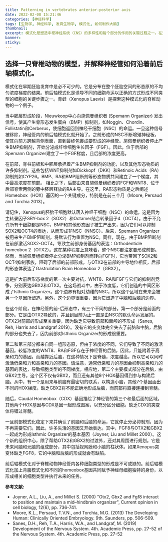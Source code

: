 ```yaml
---
title: Patterning in vertebrates anterior-posterior axis
date: 2022-02-08 15:21:46
categories: [神经科学]
tags: [生物学, 神经科学, 发育生物学, 模式化, 如何制作大脑]
thumbnail: 
excerpt: 模式化是塑造中枢神经系统（CNS）的多样性和每个部分的作用的关键过程之一。在这篇文章中，我们通过对这个问题的回答文章，探讨青蛙（Xenopus Laevis）的前后轴模式化。
banner: 
sticky: 
---
```

## 选择一只脊椎动物的模型，并解释神经管如何沿着前后轴模式化。

模式化在早期胚胎发育中是必不可少的。它是分布在整个胚胎空间的形态原的不均匀浓度梯度的结果。前后轴模式化是诱导不同的细胞命运以正确的方式形成不同类型的细胞的关键步骤之一。青蛙（Xenopus Laevis）是探索这种模式化的脊椎动物的一个例子。

当中胚层形成阶段，Nieuwkoop中心向施佩曼组织者 (Spemann Organizer) 发出信号，使其产生骨形态发生蛋白（BMP）抑制剂，如Noggin、Chordin、Follistatin和Cerberus，使细胞返回到神经干细胞（NSC）的命运。一旦这种信号被移除，神经管内的前后轴模式化就开始了。之前形成的NSC不断增殖神经板，使其向前方跨越背侧表面，直到最终包裹成要形成的神经管。施佩曼组织者停止产生BMP抑制剂，开始分泌成纤维细胞生长因子（FGF）。因此，位于后部的Spemann Organizer建立了一个FGF梯度，且后部的浓度更高。

在前部，脊柱前板和中胚层承担着产生BMP抑制剂的功能，以及其他形态物质的许多抑制剂。这些包括WNT抑制剂如Dickkopf（DKK）和Retinoic Acids（RA）抑制剂如CYP26。BMP、RA和BMP阻断剂等形态物质共同建立了一个梯度，其中最高浓度在前部。
相比之下，后部由来自施佩曼组织者的FGF和WNT8、位于后部脊索两侧的旁中胚层释放的RA主导。在这里，RA形态物质是之后阐述Homeobox（HOX）基因的一个关键成分，特别是在前三个月（Moore, Persaud and Torchia 2013）。

请记住，Xenopus的胚胎干细胞默认落入神经干细胞（NSC）的命运，这是因为主转录因子SRY-box 2（SOX2）和Octamer结合转录因子4（OCT4）。由于不允许所有干细胞都是NSC，BMP和其他形态因子被生产出来，因为它们可以抑制SOX2和OCT4的表达，从而形成非NSC（NNSC）。后来，Spemann Organizer被用来生产BMP阻断剂，将默认行为重置为NSC。同样，现在，由于BMP阻断剂在前部激活SOX2-OCT4，导致主前部身份基因的表达：Orthodenticle homeobox 2（OTX2）。这在某种程度上意味着，整个NSC都注定要形成前部。然而，当施佩曼组织者停止分泌BMP抑制剂而转向FGF时，它也带回了SOX2和OCT4抑制家族，阻碍了后部的前部形成。与OTX2在前部的主导地位相反，后部的形态体表达了Gastrulation Brain Homeobox 2（GBX2）。

这是扩大前后形态梯度的第一次主要对抗，WNT8、RA和FGF与它们的抑制剂竞争，分别表达GBX2和OTX2。在这场战斗中，由于浓度低，它们创造的中间区形成了Isthmic Organizer。这个边界有相对幼稚的NSC，所以这个区域在未来会被另一个基因所塑造。另外，这个边界很重要，因为它塑造了中脑和后脑的边界。

在这个阶段，在神经管的前-后形态中，有三个不同的部分。第一个部分是前面的部分。它是由OTX2导致的，并且到目前为止一直是由NSC的默认命运发展的。OTX2对前部的形成至关重要，因为缺乏它导致前部和面颅的不形成（Sanes, Reh, Harris and Landgraf 2019）。没有它的突变体完全失去了前脑和中脑，后脑的部分也失去了，因为前部对Isthmic Organizer的形成很重要。

第二和第三部分都来自同一组形态原，但由于浓度的不同，它们导致了不同的激活基因。较低浓度的WNT8、RA和FGF存在于神经管的后脑，因此，只能附着于高亲和力的基因。而越靠近后脑，在这种情况下是脊髓，浓度越高，所以它可以同时激活低亲和力和高亲和力的基因。请注意，通常低亲和力的基因会抑制高亲和力的基因的表达，导致细胞类型的不同梯度。相应地，第二个主要模式部分在后脑，由GBX2主导。这个区不仅有GBX2，而且还有其他8个HOX基因得到参与构建后脑。从中，有一个是用来与前脑有最密切的联系，以构造小脑，其他7个基因画出不同的HOX梯度。缺乏GBX2将不能正确地形成后脑，而前部将直接连接到脊髓。

随后，Caudal Homeobox（CDX）基因描绘了神经管的第三个和最后面的区域。其他两个HOX基因与CDX基因一起形成图案，以充分区分细胞。缺乏CDX的突变体将错过脊髓。

一旦前部模式化稳定下来并确认了前脑和后脑的命运，它就停止分泌抑制剂，因为不再需要它们。因此，许多失活的基因又开始表达。其中，FGF8与OTX2和GBX2一起成为形成Isthmic Organizer的基本基因（Joyner, Liu and Millet 2000）。这个新的组织中心，除了帮助OTX2和GBX2的过渡外，还对其周围进行规划。它是未来间脑和元脑的组成部分，其中包括视网膜和小脑的柱状体。如果Xenopus突变体缺乏FGF8，它的中脑和后脑的形成就会有缺陷。

前后轴模式化对于脊椎动物神经管内各种细胞类型的形成是不可或缺的。前后轴模式化加上背腹模式化和不同的homeobox基因共同赋予神经母细胞独特的身份，以形成相关的细胞类型并执行未来的任务。

**参考文献:**
- Joyner, A.L., Liu, A., and Millet S. (2000) "Otx2, Gbx2 and Fgf8 interact to position and maintain a mid–hindbrain organizer", Current opinion in cell biology, 12(6), pp. 736-741.
- Moore, K.L., Persaud, T.V.N., and Torchia, M.G. (2013) The Developing Human: Clinically Oriented Embryology. 9th. Saunders, pp. 506-509.
- Sanes, D.H., Reh, T.A., Harris, W.A., and Landgraf, M. (2019) Development of the Nervous System. 4th. Academic Press, pp. 27-52
of the Nervous System. 4th. Academic Press, pp. 27-52
